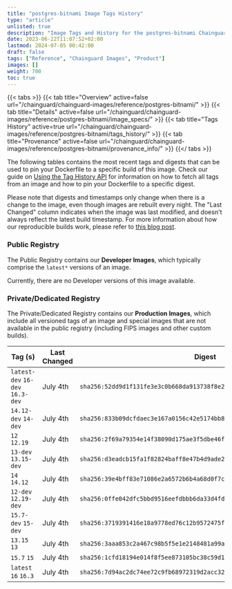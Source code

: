 ```yaml
---
title: "postgres-bitnami Image Tags History"
type: "article"
unlisted: true
description: "Image Tags and History for the postgres-bitnami Chainguard Image"
date: 2023-06-22T11:07:52+02:00
lastmod: 2024-07-05 00:42:00
draft: false
tags: ["Reference", "Chainguard Images", "Product"]
images: []
weight: 700
toc: true
---
```


{{< tabs >}}
{{< tab title="Overview" active=false url="/chainguard/chainguard-images/reference/postgres-bitnami/" >}}
{{< tab title="Details" active=false url="/chainguard/chainguard-images/reference/postgres-bitnami/image_specs/" >}}
{{< tab title="Tags History" active=true url="/chainguard/chainguard-images/reference/postgres-bitnami/tags_history/" >}}
{{< tab title="Provenance" active=false url="/chainguard/chainguard-images/reference/postgres-bitnami/provenance_info/" >}}
{{</ tabs >}}

The following tables contains the most recent tags and digests that can be used to pin your Dockerfile to a specific build of this image. Check our guide on [Using the Tag History API](/chainguard/chainguard-images/using-the-tag-history-api/) for information on how to fetch all tags from an image and how to pin your Dockerfile to a specific digest.

Please note that digests and timestamps only change when there is a change to the image, even though images are rebuilt every night. The "Last Changed" column indicates when the image was last modified, and doesn't always reflect the latest build timestamp. For more information about how our reproducible builds work, please refer to [this blog post](https://www.chainguard.dev/unchained/reproducing-chainguards-reproducible-image-builds).

### Public Registry
The Public Registry contains our **Developer Images**, which typically comprise the `latest*` versions of an image.

Currently, there are no Developer versions of this image available.

### Private/Dedicated Registry
The Private/Dedicated Registry contains our **Production Images**, which include all versioned tags of an image and special images that are not available in the public registry (including FIPS images and other custom builds).

| Tag (s)                           | Last Changed | Digest                                                                    |
|-----------------------------------|--------------|---------------------------------------------------------------------------|
|  `latest-dev` `16-dev` `16.3-dev` | July 4th     | `sha256:52dd9d1f131fe3e3c0b668da913738f8e2913f4d157cbd8c58287e93e6e8d06f` |
|  `14.12-dev` `14-dev`             | July 4th     | `sha256:833b09dcfdaec3e167a0156c42e5174bb849224ef59b1e0d8934bb5321d84633` |
|  `12` `12.19`                     | July 4th     | `sha256:2f69a79354e14f38090d175ae3f5dbe46f9e9c18019ac69f55a09197c83494d1` |
|  `13-dev` `13.15-dev`             | July 4th     | `sha256:d3eadcb15fa1f82824baff8e47b4d9ade2daec57acca6541090ad9fc767d5784` |
|  `14` `14.12`                     | July 4th     | `sha256:39e4bff83e71086e2a6572b6b4a68d0f7c39861723d936d8a2beef1554ec3b0b` |
|  `12-dev` `12.19-dev`             | July 4th     | `sha256:0ffe042dfc5bbd9516eefdbbb6da33d4fde1c116487e65c2eb0137422b109e26` |
|  `15.7-dev` `15-dev`              | July 4th     | `sha256:3719391416e18a9778ed76c12b9572475f8ce81ea3b9162ef888d7b3ad9dd77b` |
|  `13.15` `13`                     | July 4th     | `sha256:3aaa853c2a467c98b5f5e1e2148481a99a786bc8a86c6754981ac881e0d35f2a` |
|  `15.7` `15`                      | July 4th     | `sha256:1cfd18194e014f8f5ee873105bc38c59d18ffd75a3df1a8a7777a4ec484dbee1` |
|  `latest` `16` `16.3`             | July 4th     | `sha256:7d94ac2dc74ee72c9fb68972319d2acc324e89a78294ab02da41b1e35b981557` |

